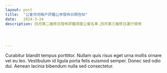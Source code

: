 ```yaml
---
layout: post
title:  "公會共同帳戶評鑑公佈發佈日期告知"
date:   2024-3-24
description: 四月第二維修日發佈評鑑得獎公會名單,四月第三維修日運行使用




---
```


<p class="intro"><span class="dropcap">C</span>urabitur blandit tempus porttitor. Nullam quis risus eget urna mollis ornare vel eu leo. Vestibulum id ligula porta felis euismod semper. Donec sed odio dui. Aenean lacinia bibendum nulla sed consectetur.</p>
